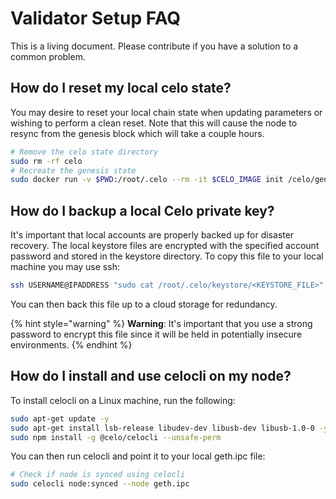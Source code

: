 # Validator Setup FAQ

This is a living document. Please contribute if you have a solution to a common problem.

## How do I reset my local celo state?
You may desire to reset your local chain state when updating parameters or wishing to perform a clean reset. Note that this will cause the node to resync from the genesis block which will take a couple hours.
```bash
# Remove the celo state directory
sudo rm -rf celo
# Recreate the genesis state
sudo docker run -v $PWD:/root/.celo --rm -it $CELO_IMAGE init /celo/genesis.json
```
## How do I backup a local Celo private key?
It's important that local accounts are properly backed up for disaster recovery. The local keystore files are encrypted with the specified account password and stored in the keystore directory. To copy this file to your local machine you may use ssh:

```bash
ssh USERNAME@IPADDRESS "sudo cat /root/.celo/keystore/<KEYSTORE_FILE>" > ./nodeIdentity
```

You can then back this file up to a cloud storage for redundancy.

{% hint style="warning" %}
**Warning**: It's important that you use a strong password to encrypt this file since it will be held in potentially insecure environments.
{% endhint %}

## How do I install and use celocli on my node?

To install celocli on a Linux machine, run the following:
``` bash
sudo apt-get update -y
sudo apt-get install lsb-release libudev-dev libusb-dev libusb-1.0-0 -y
sudo npm install -g @celo/celocli --unsafe-perm
```

You can then run celocli and point it to your local geth.ipc file:
``` bash
# Check if node is synced using celocli
sudo celocli node:synced --node geth.ipc
```
